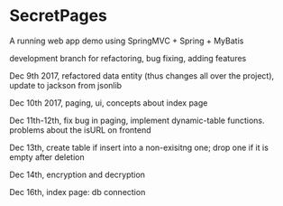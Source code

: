 # SecretPages

A running web app demo using SpringMVC + Spring + MyBatis

development branch for refactoring, bug fixing, adding features

Dec 9th 2017, refactored data entity (thus changes all over the project), update to jackson from jsonlib

Dec 10th 2017, paging, ui, concepts about index page

Dec 11th-12th, fix bug in paging, implement dynamic-table functions. problems about the isURL on frontend

Dec 13th, create table if  insert into a non-exisitng one; drop one if it is empty after deletion

Dec 14th, encryption and decryption

Dec 16th, index page: db connection